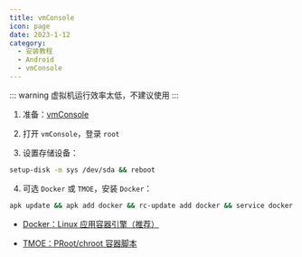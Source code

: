 ```yaml
---
title: vmConsole
icon: page
date: 2023-1-12
category:
  - 安装教程
  - Android
  - vmConsole
---
```


::: warning
虚拟机运行效率太低，不建议使用
:::

1. 准备：[vmConsole](https://github.com/sylirre/vmConsole/releases/latest)

2. 打开 `vmConsole`，登录 `root`

3. 设置存储设备：

```sh
setup-disk -m sys /dev/sda && reboot
```

4. 可选 `Docker` 或 `TMOE`，安装 `Docker`：

```sh
apk update && apk add docker && rc-update add docker && service docker start
```

- [<FontIcon icon="page"/> Docker：Linux 应用容器引擎（推荐）](Docker.md)

- [<FontIcon icon="page"/> TMOE：PRoot/chroot 容器脚本](TMOE.md)
